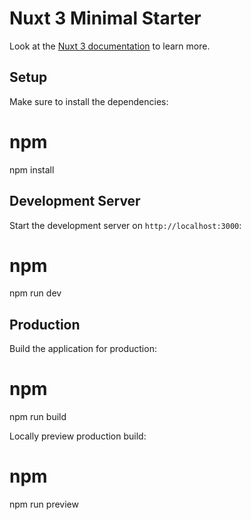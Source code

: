 # Nuxt 3 Minimal Starter

Look at the [Nuxt 3 documentation](https://nuxt.com/docs/getting-started/introduction) to learn more.

## Setup

Make sure to install the dependencies:
# npm
npm install

## Development Server
Start the development server on `http://localhost:3000`:

# npm
npm run dev

## Production
Build the application for production:

# npm
npm run build

Locally preview production build:
# npm
npm run preview
